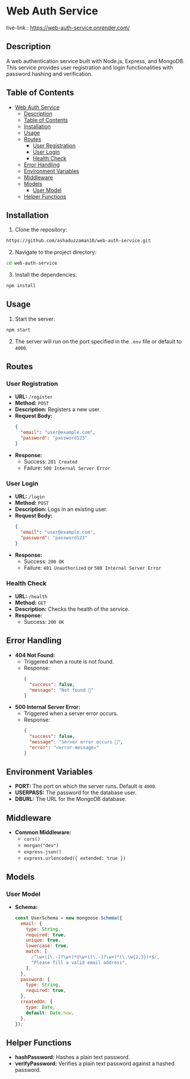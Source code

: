 # Web Auth Service
live-link :  https://web-auth-service.onrender.com/
## Description
A web authentication service built with Node.js, Express, and MongoDB. This service provides user registration and login functionalities with password hashing and verification.

## Table of Contents
- [Web Auth Service](#web-auth-service)
  - [Description](#description)
  - [Table of Contents](#table-of-contents)
  - [Installation](#installation)
  - [Usage](#usage)
  - [Routes](#routes)
    - [User Registration](#user-registration)
    - [User Login](#user-login)
    - [Health Check](#health-check)
  - [Error Handling](#error-handling)
  - [Environment Variables](#environment-variables)
  - [Middleware](#middleware)
  - [Models](#models)
    - [User Model](#user-model)
  - [Helper Functions](#helper-functions)

## Installation
1. Clone the repository:
  ```sh
https://github.com/ashaduzzaman10/web-auth-service.git
  ```
2. Navigate to the project directory:
  ```sh
  cd web-auth-service
  ```
3. Install the dependencies:
  ```sh
  npm install
  ```

## Usage
1. Start the server:
  ```sh
  npm start
  ```
2. The server will run on the port specified in the `.env` file or default to `4000`.

## Routes
### User Registration
- **URL:** `/register`
- **Method:** `POST`
- **Description:** Registers a new user.
- **Request Body:**
  ```json
  {
    "email": "user@example.com",
    "password": "password123"
  }
  ```
- **Response:**
  - Success: `201 Created`
  - Failure: `500 Internal Server Error`

### User Login
- **URL:** `/login`
- **Method:** `POST`
- **Description:** Logs in an existing user.
- **Request Body:**
  ```json
  {
    "email": "user@example.com",
    "password": "password123"
  }
  ```
- **Response:**
  - Success: `200 OK`
  - Failure: `401 Unauthorized` or `500 Internal Server Error`

### Health Check
- **URL:** `/health`
- **Method:** `GET`
- **Description:** Checks the health of the service.
- **Response:**
  - Success: `200 OK`

## Error Handling
- **404 Not Found:**
  - Triggered when a route is not found.
  - Response:
    ```json
    {
      "success": false,
      "message": "Not found 🫡"
    }
    ```
- **500 Internal Server Error:**
  - Triggered when a server error occurs.
  - Response:
    ```json
    {
      "success": false,
      "message": "Server error occurs 🤕",
      "error": "<error-message>"
    }
    ```

## Environment Variables
- **PORT:** The port on which the server runs. Default is `4000`.
- **USERPASS:** The password for the database user.
- **DBURL:** The URL for the MongoDB database.

## Middleware
- **Common Middleware:**
  - `cors()`
  - `morgan("dev")`
  - `express.json()`
  - `express.urlencoded({ extended: true })`

## Models
### User Model
- **Schema:**
  ```js
  const UserSchema = new mongoose.Schema({
    email: {
      type: String,
      required: true,
      unique: true,
      lowercase: true,
      match: [
        /^\w+([\.-]?\w+)*@\w+([\.-]?\w+)*(\.\w{2,3})+$/,
        "Please fill a valid email address",
      ],
    },
    password: {
      type: String,
      required: true,
    },
    createdOn: {
      type: Date,
      default: Date.now,
    },
  });
  ```

## Helper Functions
- **hashPassword:** Hashes a plain text password.
- **verifyPassword:** Verifies a plain text password against a hashed password.
